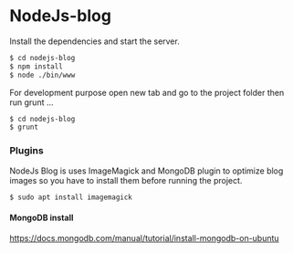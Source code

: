 # NodeJs-blog
Install the dependencies and start the server.
```sh
$ cd nodejs-blog
$ npm install
$ node ./bin/www
```
For development purpose open new tab and go to the project folder then run grunt ...
```sh
$ cd nodejs-blog
$ grunt
```
### Plugins
NodeJs Blog is uses ImageMagick and MongoDB plugin to optimize blog images so you have to install them before running the project.

```sh
$ sudo apt install imagemagick
```

#### MongoDB install
https://docs.mongodb.com/manual/tutorial/install-mongodb-on-ubuntu